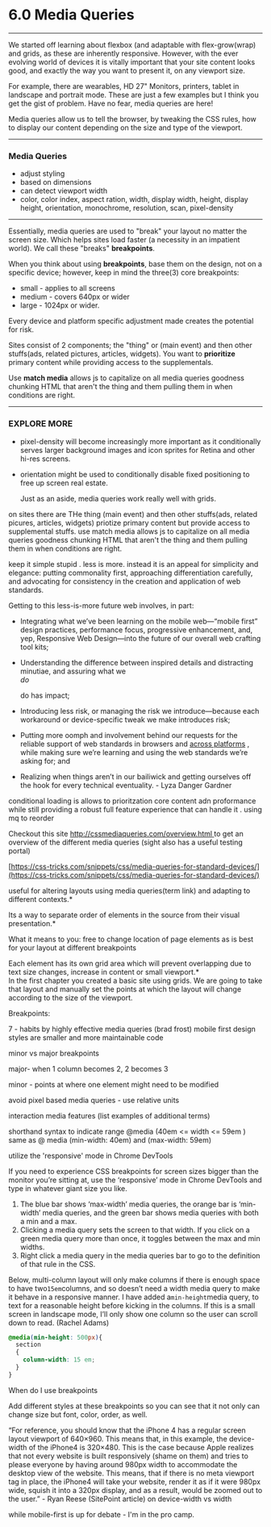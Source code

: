 # 6.0 Media Queries

---

We started off learning about flexbox \(and adaptable with flex-grow\(wrap\) and grids, as these are inherently responsive. However, with the ever evolving world of devices it is vitally important that your site content looks good, and exactly the way you want to present it, on any viewport size.

For example, there are wearables, HD 27" Monitors, printers, tablet in landscape and portrait mode. These are just a few examples but I think you get the gist of problem. Have no fear, media queries are here!

Media queries allow us to tell the browser, by tweaking the CSS rules, how to display our content depending on the size and type of the viewport.

---

### Media Queries

* adjust styling
* based on dimensions
* can detect viewport width
* color, color index, aspect ration, width, display width, height, display height, orientation, monochrome, resolution, scan, pixel-density

---

Essentially, media queries are used to "break" your layout no matter the screen size. Which helps sites load faster \(a necessity in an impatient world\). We call these "breaks" **breakpoints**.

When you think about using **breakpoints**, base them on the design, not on a specific device; however, keep in mind the three\(3\) core breakpoints:

* small - applies to all screens
* medium - covers 640px or wider
* large - 1024px or wider.

Every device and platform specific adjustment made creates the potential for risk.

Sites consist of 2 components; the "thing" or \(main event\) and then other stuffs\(ads, related pictures, articles, widgets\). You want to **prioritize** primary content while providing access to the supplementals.

Use **match media** allows js to capitalize on all media queries goodness chunking HTML that aren't the thing and them pulling them in when conditions are right.

---

### EXPLORE MORE

* pixel-density will become increasingly more important as it conditionally serves larger background images and icon sprites for Retina and other hi-res screens.

* orientation might be used to conditionally disable fixed positioning to free up screen real estate.

  Just as an aside, media queries work really well with grids.

on sites there are THe thing \(main event\) and then other stuffs\(ads, related picures, articles, widgets\) priotize primary content but provide access to supplemental stuffs. use match media allows js to capitalize on all media queries goodness chunking HTML that aren't the thing and them pulling them in when conditions are right.

keep it simple stupid . less is more. instead it is an appeal for simplicity and elegance: putting commonality first, approaching differentiation carefully, and advocating for consistency in the creation and application of web standards.

Getting to this less-is-more future web involves, in part:

* Integrating what we’ve been learning on the mobile web—“mobile first” design practices, performance focus, progressive enhancement, and, yep, Responsive Web Design—into the future of our overall web crafting tool kits;
* Understanding the difference between inspired details and distracting minutiae, and assuring what we  
  _do_

  do has impact;

* Introducing less risk, or managing the risk we introduce—because each workaround or device-specific tweak we make introduces risk;
* Putting more oomph and involvement behind our requests for the reliable support of web standards in browsers and
  [across platforms](http://alistapart.com/column/the-web-on-mobile-and-beyond)
  , while making sure we’re learning and using the web standards we’re asking for; and
* Realizing when things aren’t in our bailiwick and getting ourselves off the hook for every technical eventuality. - Lyza Danger Gardner

conditional loading is allows to prioritzation core content adn proformance while still providing a robust full feature experience that can handle it   . using mq to reorder

Checkout this site [http://cssmediaqueries.com/overview.html ](http://cssmediaqueries.com/overview.html)to get an overview of the different media queries \(sight also has a useful testing portal\)

[https://css-tricks.com/snippets/css/media-queries-for-standard-devices/](https://css-tricks.com/snippets/css/media-queries-for-standard-devices/)

useful for altering layouts using media queries\(term link\) and adapting to different contexts.\*

Its a way to separate order of elements in the source from their visual presentation.\*

What it means to you: free to change location of page elements as is best for your layout at different breakpoints

Each element has its own grid area which will prevent overlapping due to text size changes, increase in content or small viewport.\*  
In the first chapter you created a basic site using grids.  We are going to take that layout and manually set the points at which the layout will change according to the size of the viewport.

Breakpoints:

7 - habits by highly effective media queries \(brad frost\) mobile first design styles are smaller and more maintainable code

minor vs major breakpoints

major- when 1 column becomes 2, 2 becomes 3

minor - points at where one element might need to be modified

avoid pixel based media queries - use relative units

interaction media features \(list examples of additional terms\)

shorthand syntax to indicate range @media \(40em &lt;= width &lt;= 59em \) same as @ media \(min-width: 40em\) and \(max-width: 59em\)

utilize the 'responsive' mode in Chrome DevTools

If you need to experience CSS breakpoints for screen sizes bigger than the monitor you’re sitting at, use the ‘responsive’ mode in Chrome DevTools and type in whatever giant size you like.

1. The blue bar shows ‘max-width’ media queries, the orange bar is ‘min-width’ media queries, and the green bar shows media queries with both a min and a max.
2. Clicking a media query sets the screen to that width. If you click on a green media query more than once, it toggles between the max and min widths.
3. Right click a media query in the media queries bar to go to the definition of that rule in the CSS.

Below, multi-column layout will only make columns if there is enough space to have two`15em`columns, and so doesn’t need a width media query to make it behave in a responsive manner. I have added a`min-height`media query, to text for a reasonable height before kicking in the columns. If this is a small screen in landscape mode, I’ll only show one column so the user can scroll down to read. \(Rachel Adams\)

```css
@media(min-height: 500px){
  section
  {
    column-width: 15 em;
  }
}
```

When do I use breakpoints

Add different styles at these breakpoints so you can see that it not only can change size but font, color, order, as well.

“For reference, you should know that the iPhone 4 has a regular screen layout viewport of 640×960. This means that, in this example, the device-width of the iPhone4 is 320×480. This is the case because Apple realizes that not every website is built responsively \(shame on them\) and tries to please everyone by having around 980px width to accommodate the desktop view of the website. This means, that if there is no meta viewport tag in place, the iPhone4 will take your website, render it as if it were 980px wide, squish it into a 320px display, and as a result, would be zoomed out to the user.” - Ryan Reese \(SitePoint article\) on device-width vs width

while mobile-first is up for debate - I'm in the pro camp.

